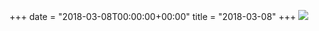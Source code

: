 +++
date = "2018-03-08T00:00:00+00:00"
title = "2018-03-08"
+++
<img class="img-fluid" src="/2018-03-08.jpg" />
